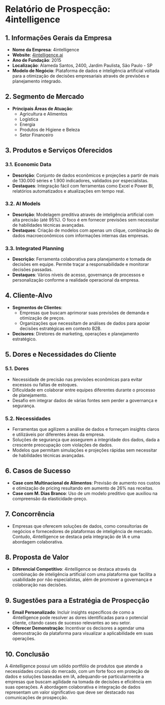 # Relatório de Prospecção: 4intelligence

## 1. Informações Gerais da Empresa
- **Nome da Empresa**: 4intelligence
- **Website**: [4intelligence.ai](http://www.4intelligence.ai)
- **Ano de Fundação**: 2015
- **Localização**: Alameda Santos, 2400, Jardim Paulista, São Paulo - SP
- **Modelo de Negócio**: Plataforma de dados e inteligência artificial voltada para a otimização de decisões empresariais através de previsões e planejamento integrado.

## 2. Segmento de Mercado
- **Principais Áreas de Atuação**:
  - Agricultura e Alimentos
  - Logística
  - Energia
  - Produtos de Higiene e Beleza
  - Setor Financeiro

## 3. Produtos e Serviços Oferecidos
### 3.1. Economic Data
- **Descrição**: Conjunto de dados econômicos e projeções a partir de mais de 130.000 séries e 1.900 indicadores, validados por especialistas.
- **Destaques**: Integração fácil com ferramentas como Excel e Power BI, relatórios automatizados e atualizações em tempo real.

### 3.2. AI Models
- **Descrição**: Modelagem preditiva através de inteligência artificial com alta precisão (até 95%). O foco é em fornecer previsões sem necessitar de habilidades técnicas avançadas.
- **Destaques**: Criação de modelos com apenas um clique, combinação de dados macroeconômicos com informações internas das empresas.

### 3.3. Integrated Planning
- **Descrição**: Ferramenta colaborativa para planejamento e tomada de decisões em equipe. Permite traçar a responsabilidade e monitorar decisões passadas.
- **Destaques**: Vários níveis de acesso, governança de processos e personalização conforme a realidade operacional da empresa.

## 4. Cliente-Alvo
- **Segmentos de Clientes**:
  - Empresas que buscam aprimorar suas previsões de demanda e otimização de preços.
  - Organizações que necessitam de análises de dados para apoiar decisões estratégicas em contexto B2B.
- **Decisores**: Diretores de marketing, operações e planejamento estratégico.

## 5. Dores e Necessidades do Cliente
### 5.1. Dores
- Necessidade de precisão nas previsões econômicas para evitar excessos ou faltas de estoques.
- Dificuldade em colaborar entre equipes diferentes durante o processo de planejamento.
- Desafio em integrar dados de várias fontes sem perder a governança e segurança.

### 5.2. Necessidades
- Ferramentas que agilizem a análise de dados e forneçam insights claros e utilizáveis por diferentes áreas da empresa.
- Soluções de segurança que assegurem a integridade dos dados, dada a crescente preocupação com violações de dados.
- Modelos que permitam simulações e projeções rápidas sem necessitar de habilidades técnicas avançadas.

## 6. Casos de Sucesso
- **Case com Multinacional de Alimentos**: Previsão de aumento nos custos e otimização de pricing resultando em aumento de 26% nas receitas.
- **Case com M. Dias Branco**: Uso de um modelo preditivo que auxiliou na compreensão da elasticidade-preço.

## 7. Concorrência
- Empresas que oferecem soluções de dados, como consultorias de negócios e fornecedores de plataformas de inteligência de mercado. Contudo, 4intelligence se destaca pela integração de IA e uma abordagem colaborativa.

## 8. Proposta de Valor
- **Diferencial Competitivo**: 4intelligence se destaca através da combinação de inteligência artificial com uma plataforma que facilita a usabilidade por não especialistas, além de promover a governança e colaboração nas decisões.

## 9. Sugestões para a Estratégia de Prospecção
- **Email Personalizado**: Incluir insights específicos de como a 4intelligence pode resolver as dores identificadas para o potencial cliente, citando cases de sucesso relevantes ao seu setor.
- **Oferecer Demonstração**: Incentivar os decisores a agendar uma demonstração da plataforma para visualizar a aplicabilidade em suas operações.

## 10. Conclusão
A 4intelligence possui um sólido portfólio de produtos que atende a necessidades cruciais do mercado, com um forte foco em proteção de dados e soluções baseadas em IA, adequando-se particularmente a empresas que buscam agilidade na tomada de decisões e eficiência em suas operações. A abordagem colaborativa e integração de dados representam um valor significativo que deve ser destacado nas comunicações de prospecção.